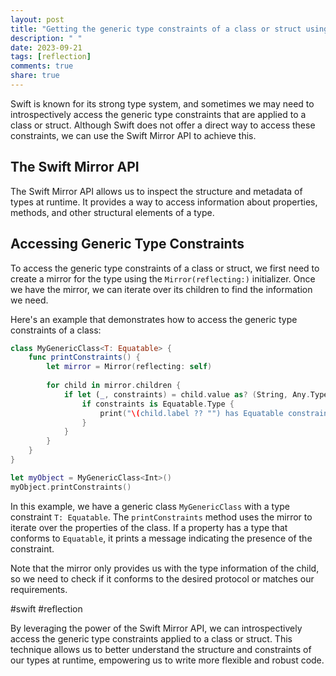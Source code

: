 ```yaml
---
layout: post
title: "Getting the generic type constraints of a class or struct using Swift Mirror API"
description: " "
date: 2023-09-21
tags: [reflection]
comments: true
share: true
---
```


Swift is known for its strong type system, and sometimes we may need to introspectively access the generic type constraints that are applied to a class or struct. Although Swift does not offer a direct way to access these constraints, we can use the Swift Mirror API to achieve this.

## The Swift Mirror API

The Swift Mirror API allows us to inspect the structure and metadata of types at runtime. It provides a way to access information about properties, methods, and other structural elements of a type.

## Accessing Generic Type Constraints

To access the generic type constraints of a class or struct, we first need to create a mirror for the type using the `Mirror(reflecting:)` initializer. Once we have the mirror, we can iterate over its children to find the information we need.

Here's an example that demonstrates how to access the generic type constraints of a class:

```swift
class MyGenericClass<T: Equatable> {
    func printConstraints() {
        let mirror = Mirror(reflecting: self)
        
        for child in mirror.children {
            if let (_, constraints) = child.value as? (String, Any.Type) {
                if constraints is Equatable.Type {
                    print("\(child.label ?? "") has Equatable constraints")
                }
            }
        }
    }
}

let myObject = MyGenericClass<Int>()
myObject.printConstraints()
```

In this example, we have a generic class `MyGenericClass` with a type constraint `T: Equatable`. The `printConstraints` method uses the mirror to iterate over the properties of the class. If a property has a type that conforms to `Equatable`, it prints a message indicating the presence of the constraint.

Note that the mirror only provides us with the type information of the child, so we need to check if it conforms to the desired protocol or matches our requirements.

#swift #reflection

By leveraging the power of the Swift Mirror API, we can introspectively access the generic type constraints applied to a class or struct. This technique allows us to better understand the structure and constraints of our types at runtime, empowering us to write more flexible and robust code.